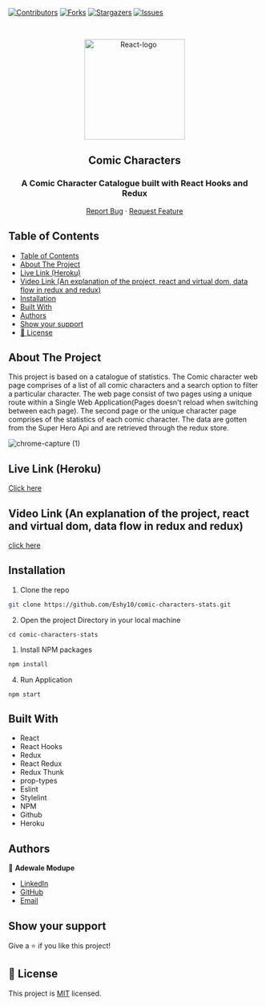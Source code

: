 [![Contributors][contributors-shield]][contributors-url]
[![Forks][forks-shield]][forks-url]
[![Stargazers][stars-shield]][stars-url]
[![Issues][issues-shield]][issues-url]

<!-- PROJECT LOGO -->

<br />
<p align="center">
   <a href="https://github.com/Eshy10/Eshy10/comic-characters-stats">
    <p align="center"> <img src="https://i.pinimg.com/originals/6f/1c/fa/6f1cfa77dc7c31b6c554d2de017e2826.jpg" alt="React-logo" width="200" height="200"> </p>
  </a>
  <h2 align="center">Comic Characters</h2>
  <h3 align="center"> A Comic Character Catalogue built with React Hooks and Redux </h3>

  <p align="center">
    <a href="https://github.com/Eshy10/Eshy10/comic-characters-stats/issues">Report Bug</a>
    · 
    <a href="https://github.com/Eshy10/Eshy10/comic-characters-stats/issues">Request Feature</a>
  </p>
</p>

<!-- TABLE OF CONTENTS -->
## Table of Contents

- [Table of Contents](#table-of-contents)
- [About The Project](#about-the-project)
- [Live Link (Heroku)](#live-link-heroku)
- [Video Link (An explanation of the project, react and virtual dom, data flow in redux and redux)](#video-link-an-explanation-of-the-project-react-and-virtual-dom-data-flow-in-redux-and-redux)
- [Installation](#installation)
- [Built With](#built-with)
- [Authors](#authors)
- [Show your support](#show-your-support)
- [📝 License](#-license)

<!-- ABOUT THE PROJECT -->
## About The Project

This project is based on a catalogue of statistics. The Comic character web page comprises of a list of all comic characters and a search option to filter a particular character. The web page consist of two pages using a unique route within a Single Web Application(Pages doesn't reload when switching between each page). The second page or the unique character page comprises of the statistics of each comic character. The data are gotten from the Super Hero Api and are retrieved through the redux store.

![chrome-capture (1)](https://user-images.githubusercontent.com/52670459/94377447-90cb8800-0119-11eb-94f0-d3583545b15a.gif)

<!-- Live Link (Heroku) -->

## Live Link (Heroku)

[Click here]( https://comic-characters-stats.herokuapp.com/)

## Video Link (An explanation of the project, react and virtual dom, data flow in redux and redux)
[click here](https://www.loom.com/share/11ea588548864794a049d01b58c4986f)

<!-- INSTALLATION -->

## Installation

1. Clone the repo
```sh
git clone https://github.com/Eshy10/comic-characters-stats.git
```
2. Open the project Directory in your local machine
```
cd comic-characters-stats
```
1. Install NPM packages
```sh
npm install
```
4. Run Application
```JS
npm start
```
<!-- BUILD WITH -->

## Built With

- React
- React Hooks
- Redux
- React Redux
- Redux Thunk
- prop-types
- Eslint
- Stylelint
- NPM
- Github
- Heroku

<!-- CONTACT -->
## Authors

👤 **Adewale Modupe** 
    
- [LinkedIn](https://www.linkedin.com/in/adewale-adeshola/)
- [GitHub](https://github.com/Eshy10)
- [Email](adewalebose15@gmail.com)

## Show your support

Give a ⭐️ if you like this project!

<!-- MARKDOWN LINKS & IMAGES -->
<!-- https://www.markdownguide.org/basic-syntax/#reference-style-links -->
[contributors-shield]: https://img.shields.io/github/contributors/Eshy10/comic-characters-stats.svg?style=flat-square
[contributors-url]: https://github.com/Eshy10/comic-characters-stats/graphs/contributors
[forks-shield]: https://img.shields.io/github/forks/Eshy10/comic-characters-stats.svg?style=flat-square
[forks-url]: https://github.com/Eshy10/comic-characters-stats/network/members
[stars-shield]: https://img.shields.io/github/stars/Eshy10/comic-characters-stats.svg?style=flat-square
[stars-url]: https://github.com/Eshy10/comic-characters-stats/stargazers
[issues-shield]: https://img.shields.io/github/issues/Eshy10/comic-characters-stats.svg?style=flat-square
[issues-url]: https://github.com/comic-characters-stats/issues

## 📝 License

This project is [MIT](https://opensource.org/licenses/MIT) licensed.
